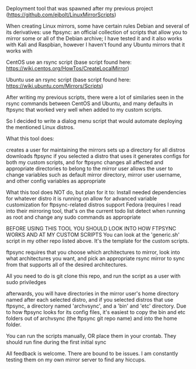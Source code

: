 Deployment tool that was spawned after my previous project (https://github.com/ejbolt/LinuxMirrorScripts)

When creating Linux mirrors, some have certain rules
Debian and several of its derivatives:
  use ftpsync: an official collection of scripts that allow you to mirror some or all of the Debian archive;
    I have tested it and it also works with Kali and Raspbian, however I haven't found any Ubuntu mirrors that it works with
    
CentOS
  use an rsync script (base script found here: https://wiki.centos.org/HowTos/CreateLocalMirror)

Ubuntu
  use an rsync script (base script found here: https://wiki.ubuntu.com/Mirrors/Scripts)
  
After writing my previous scripts, there were a lot of similaries seen in the rsync commands between CentOS and Ubuntu, and many defaults in ftpsync that worked very well when added to my custom scripts.

So I decided to write a dialog menu script that would automate deploying the mentioned Linux distros.

What this tool does:

  creates a user for maintaining the mirrors
  sets up a directory for all distros
  downloads ftpsync if you selected a distro that uses it
  generates configs for both my custom scripts, and for ftpsync
  changes all affected and appropriate directories to belong to the mirror user
  allows the user to change variables such as default mirror directory, mirror user username, and other config variables as appropriate
  
What this tool does NOT do, but plan for it to:
  Install needed dependencies for whatever distro it is running on
  allow for advanced variable customization for ftpsync-related distros
  support Fedora (requires I read into their mirroring tool, that's on the current todo list
  detect when running as root and change any sudo commands as appropriate

BEFORE USING THIS TOOL YOU SHOULD LOOK INTO HOW FTPSYNC WORKS AND AT MY CUSTOM SCRIPTS
You can look at the 'generic.sh' script in my other repo listed above.  It's the template for the custom scripts.

ftpsync requires that you choose which architectures to mirror, look into what architectures you want, and pick an appropriate rsync mirror to sync from that supports all of the desired architectures.

All you need to do is git clone this repo, and run the script as a user with sudo priviledges

afterwards, you will have directories in the mirror user's home directory named after each selected distro, and if you selected distros that use ftpsync, a directory named 'archvsync', and a 'bin' and 'etc' directory.  Due to how ftpsync looks for its config files, it's easiest to copy the bin and etc folders out of archvsync (the ftpsync git repo name) and into the home folder.

You can run the scripts manually, OR place them in your crontab.  They should run fine during the first initial sync

All feedback is welcome.  There are bound to be issues.  I am constantly testing them on my own mirror server to find any hiccups.
